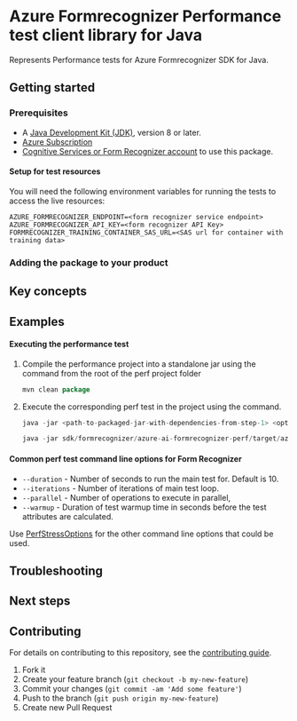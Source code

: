 # Azure Formrecognizer Performance test client library for Java

Represents Performance tests for Azure Formrecognizer SDK for Java.

## Getting started

### Prerequisites

- A [Java Development Kit (JDK)][jdk_link], version 8 or later.
- [Azure Subscription][azure_subscription]
- [Cognitive Services or Form Recognizer account][form_recognizer_account] to use this package.

#### Setup for test resources

You will need the following environment variables for running the tests to access the live resources:

```
AZURE_FORMRECOGNIZER_ENDPOINT=<form recognizer service endpoint>
AZURE_FORMRECOGNIZER_API_KEY=<form recognizer API Key>
FORMRECOGNIZER_TRAINING_CONTAINER_SAS_URL=<SAS url for container with training data>
```

### Adding the package to your product

## Key concepts

## Examples
#### Executing the performance test
1. Compile the performance project into a standalone jar using the command from the root of the perf project folder
    ```java
   mvn clean package

2. Execute the corresponding perf test in the project using the command.
   ```java
   java -jar <path-to-packaged-jar-with-dependencies-from-step-1> <options-for-the-test>
   
   java -jar sdk/formrecognizer/azure-ai-formrecognizer-perf/target/azure-ai-formrecognizer-perf-1.0.0-beta.1-jar-with-dependencies.jar custommodelrecognitiontest --warmup 1 --iterations 1 --parallel 5 --duration 120 --count 2
    ```

#### Common perf test command line options for Form Recognizer
- `--duration` - Number of seconds to run the main test for. Default is 10.
- `--iterations` - Number of iterations of main test loop.
- `--parallel` - Number of operations to execute in parallel,
- `--warmup` - Duration of test warmup time in seconds before the test attributes are calculated.

Use [PerfStressOptions](https://github.com/Azure/azure-sdk-for-java/blob/master/common/perf-test-core/src/main/java/com/azure/perf/test/core/PerfStressOptions.java)
for the other command line options that could be used.

## Troubleshooting

## Next steps

## Contributing

For details on contributing to this repository, see the [contributing guide](https://github.com/Azure/azure-sdk-for-java/blob/master/CONTRIBUTING.md).

1. Fork it
1. Create your feature branch (`git checkout -b my-new-feature`)
1. Commit your changes (`git commit -am 'Add some feature'`)
1. Push to the branch (`git push origin my-new-feature`)
1. Create new Pull Request

<!-- LINKS -->
[azure_subscription]: https://azure.microsoft.com/free
[jdk_link]: https://docs.microsoft.com/java/azure/jdk/?view=azure-java-stable
[form_recognizer_account]: https://docs.microsoft.com/azure/cognitive-services/cognitive-services-apis-create-account?tabs=multiservice%2Cwindows
